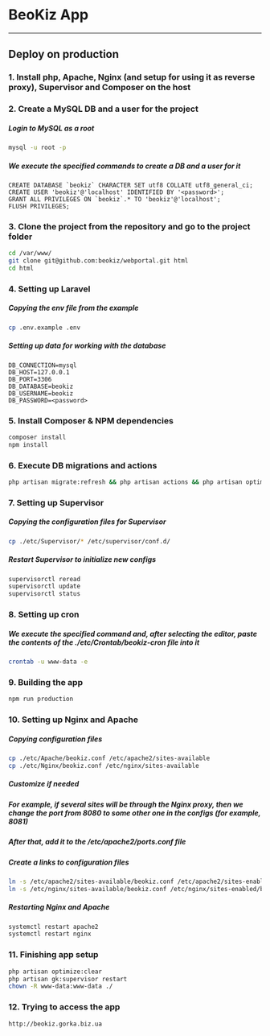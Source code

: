 # BeoKiz App

---
## Deploy on production

### 1. Install php, Apache, Nginx (and setup for using it as reverse proxy), Supervisor and Composer on the host


### 2. Create a MySQL DB and a user for the project
##### Login to MySQL as a root
```bash
mysql -u root -p
```

##### We execute the specified commands to create a DB and a user for it
```mysql
CREATE DATABASE `beokiz` CHARACTER SET utf8 COLLATE utf8_general_ci;
CREATE USER 'beokiz'@'localhost' IDENTIFIED BY '<password>';
GRANT ALL PRIVILEGES ON `beokiz`.* TO 'beokiz'@'localhost';
FLUSH PRIVILEGES;
```


### 3. Clone the project from the repository and go to the project folder
```bash
cd /var/www/
git clone git@github.com:beokiz/webportal.git html
cd html
```


### 4. Setting up Laravel
##### Copying the env file from the example
```bash
cp .env.example .env
```

##### Setting up data for working with the database
```env
DB_CONNECTION=mysql
DB_HOST=127.0.0.1
DB_PORT=3306
DB_DATABASE=beokiz
DB_USERNAME=beokiz
DB_PASSWORD=<password>
```


### 5. Install Composer & NPM dependencies
```bash
composer install
npm install
```


### 6. Execute DB migrations and actions
```bash
php artisan migrate:refresh && php artisan actions && php artisan optimize:clear
```


### 7. Setting up Supervisor
##### Copying the configuration files for Supervisor
```bash
cp ./etc/Supervisor/* /etc/supervisor/conf.d/
```

##### Restart Supervisor to initialize new configs
```bash
supervisorctl reread
supervisorctl update
supervisorctl status
```


### 8. Setting up cron
##### We execute the specified command and, after selecting the editor, paste the contents of the ./etc/Crontab/beokiz-cron file into it
```bash
crontab -u www-data -e
```


### 9. Building the app
```bash
npm run production
```


### 10. Setting up Nginx and Apache
##### Copying configuration files
```bash
cp ./etc/Apache/beokiz.conf /etc/apache2/sites-available
cp ./etc/Nginx/beokiz.conf /etc/nginx/sites-available
```

##### Customize if needed
##### For example, if several sites will be through the Nginx proxy, then we change the port from 8080 to some other one in the configs (for example, 8081)
##### After that, add it to the /etc/apache2/ports.conf file

##### Create a links to configuration files
```bash
ln -s /etc/apache2/sites-available/beokiz.conf /etc/apache2/sites-enabled/beokiz.conf
ln -s /etc/nginx/sites-available/beokiz.conf /etc/nginx/sites-enabled/beokiz.conf
```

##### Restarting Nginx and Apache
```bash
systemctl restart apache2
systemctl restart nginx
```


### 11. Finishing app setup
```bash
php artisan optimize:clear
php artisan gk:supervisor restart
chown -R www-data:www-data ./
```


### 12. Trying to access the app
```
http://beokiz.gorka.biz.ua
```
